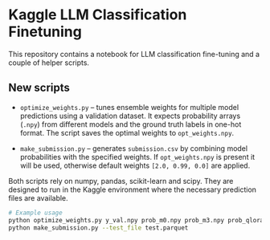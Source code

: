 # Kaggle LLM Classification Finetuning

This repository contains a notebook for LLM classification fine-tuning and a couple of helper scripts.

## New scripts

- `optimize_weights.py` – tunes ensemble weights for multiple model predictions using a validation dataset. It expects probability arrays (`.npy`) from different models and the ground truth labels in one-hot format. The script saves the optimal weights to `opt_weights.npy`.

- `make_submission.py` – generates `submission.csv` by combining model probabilities with the specified weights. If `opt_weights.npy` is present it will be used, otherwise default weights `[2.0, 0.99, 0.0]` are applied.

Both scripts rely on numpy, pandas, scikit-learn and scipy. They are designed to run in the Kaggle environment where the necessary prediction files are available.

```bash
# Example usage
python optimize_weights.py y_val.npy prob_m0.npy prob_m3.npy prob_qlora.npy
python make_submission.py --test_file test.parquet
```
